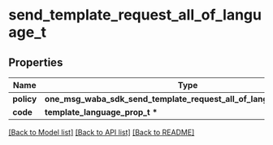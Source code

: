 # send_template_request_all_of_language_t

## Properties
Name | Type | Description | Notes
------------ | ------------- | ------------- | -------------
**policy** | **one_msg_waba_sdk_send_template_request_all_of_language_POLICY_e** |  | [optional] 
**code** | **template_language_prop_t \*** |  | [optional] 

[[Back to Model list]](../README.md#documentation-for-models) [[Back to API list]](../README.md#documentation-for-api-endpoints) [[Back to README]](../README.md)


